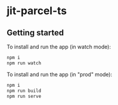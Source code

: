 # jit-parcel-ts

## Getting started

To install and run the app (in watch mode):

```bash
npm i
npm run watch
```

To install and run the app (in "prod" mode):

```bash
npm i
npm run build
npm run serve
```
